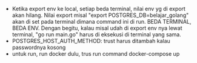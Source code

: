 - Ketika export env ke local, setiap beda terminal, nilai env yg di export akan hilang. Nilai export misal "export POSTGRES_DB=belajar_golang" akan di set pada terminal dimana command ini di run. BEDA TERMINAL, BEDA ENV. Dengan begitu, kalau misal udah di export env nya lewat terminal, "go run main.go" harus di eksekusi di terminal yang sama.
- POSTGRES_HOST_AUTH_METHOD: trust harus ditambah kalau passwordnya kosong
- untuk run, run docker dulu, trus run command docker-compose up
